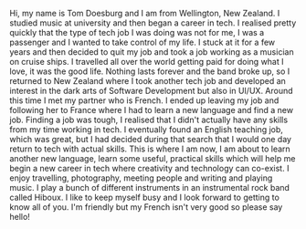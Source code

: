 Hi, my name is Tom Doesburg and I am from Wellington, New Zealand. I studied music at university and then began a career in tech. I realised pretty quickly that the type of tech job I was doing was not for me, I was a passenger and I wanted to take control of my life. I stuck at it for a few years and then decided to quit my job and took a job working as a musician on cruise ships. I travelled all over the world getting paid for doing what I love, it was the good life. Nothing lasts forever and the band broke up, so I returned to New Zealand where I took another tech job and developed an interest in the dark arts of Software Development but also in UI/UX. Around this time I met my partner who is French. I ended up leaving my job and following her to France where I had to learn a new language and find a new job. Finding a job was tough, I realised that I didn't actually have any skills from my time working in tech. I eventually found an English teaching job, which was great, but I had decided during that search that I would one day return to tech with actual skills. This is where I am now, I am about to learn another new language, learn some useful, practical skills which will help me begin a new career in tech where creativity and technology can co-exist. I enjoy travelling, photography, meeting people and writing and playing music. I play a bunch of different instruments in an instrumental rock band called Hiboux. I like to keep myself busy and I look forward to getting to know all of you. I'm friendly but my French isn't very good so please say hello!